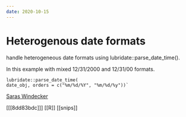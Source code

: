 ```yaml
---
date: 2020-10-15
---
```


# Heterogenous date formats

handle heterogeneous date formats using lubridate::parse_date_time(). 

In this example with mixed 12/31/2000 and 12/31/00 formats. 

    lubridate::parse_date_time(
    date_obj, orders = c("%m/%d/%Y", "%m/%d/%y"))`
    
[Saras Windecker](https://twitter.com/smwindecker/status/1315958763224924160)

[[[8dd83bdc]]]
[[R]]
[[snips]]

